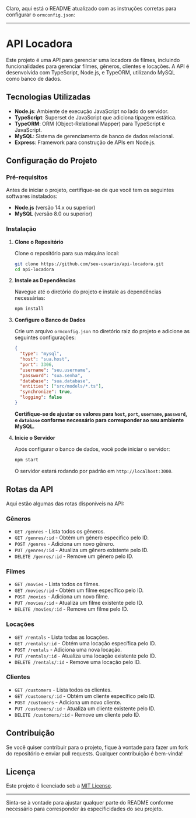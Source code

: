 Claro, aqui está o README atualizado com as instruções corretas para configurar o `ormconfig.json`:

---

# API Locadora

Este projeto é uma API para gerenciar uma locadora de filmes, incluindo funcionalidades para gerenciar filmes, gêneros, clientes e locações. A API é desenvolvida com TypeScript, Node.js, e TypeORM, utilizando MySQL como banco de dados.

## Tecnologias Utilizadas

- **Node.js**: Ambiente de execução JavaScript no lado do servidor.
- **TypeScript**: Superset de JavaScript que adiciona tipagem estática.
- **TypeORM**: ORM (Object-Relational Mapper) para TypeScript e JavaScript.
- **MySQL**: Sistema de gerenciamento de banco de dados relacional.
- **Express**: Framework para construção de APIs em Node.js.

## Configuração do Projeto

### Pré-requisitos

Antes de iniciar o projeto, certifique-se de que você tem os seguintes softwares instalados:

- **Node.js** (versão 14.x ou superior)
- **MySQL** (versão 8.0 ou superior)

### Instalação

1. **Clone o Repositório**

   Clone o repositório para sua máquina local:
   ```bash
   git clone https://github.com/seu-usuario/api-locadora.git
   cd api-locadora
   ```

2. **Instale as Dependências**

   Navegue até o diretório do projeto e instale as dependências necessárias:
   ```bash
   npm install
   ```

3. **Configure o Banco de Dados**

   Crie um arquivo `ormconfig.json` no diretório raiz do projeto e adicione as seguintes configurações:

   ```json
   {
     "type": "mysql",
     "host": "sua.host",
     "port": 3306,
     "username": "seu.username",
     "password": "sua.senha",
     "database": "sua.database",
     "entities": ["src/models/*.ts"],
     "synchronize": true,
     "logging": false
   }
   ```

   **Certifique-se de ajustar os valores para `host`, `port`, `username`, `password`, e `database` conforme necessário para corresponder ao seu ambiente MySQL.**

4. **Inicie o Servidor**

   Após configurar o banco de dados, você pode iniciar o servidor:
   ```bash
   npm start
   ```

   O servidor estará rodando por padrão em `http://localhost:3000`.

## Rotas da API

Aqui estão algumas das rotas disponíveis na API:

### **Gêneros**

- `GET /genres` - Lista todos os gêneros.
- `GET /genres/:id` - Obtém um gênero específico pelo ID.
- `POST /genres` - Adiciona um novo gênero.
- `PUT /genres/:id` - Atualiza um gênero existente pelo ID.
- `DELETE /genres/:id` - Remove um gênero pelo ID.

### **Filmes**

- `GET /movies` - Lista todos os filmes.
- `GET /movies/:id` - Obtém um filme específico pelo ID.
- `POST /movies` - Adiciona um novo filme.
- `PUT /movies/:id` - Atualiza um filme existente pelo ID.
- `DELETE /movies/:id` - Remove um filme pelo ID.

### **Locações**

- `GET /rentals` - Lista todas as locações.
- `GET /rentals/:id` - Obtém uma locação específica pelo ID.
- `POST /rentals` - Adiciona uma nova locação.
- `PUT /rentals/:id` - Atualiza uma locação existente pelo ID.
- `DELETE /rentals/:id` - Remove uma locação pelo ID.

### **Clientes**

- `GET /customers` - Lista todos os clientes.
- `GET /customers/:id` - Obtém um cliente específico pelo ID.
- `POST /customers` - Adiciona um novo cliente.
- `PUT /customers/:id` - Atualiza um cliente existente pelo ID.
- `DELETE /customers/:id` - Remove um cliente pelo ID.

## Contribuição

Se você quiser contribuir para o projeto, fique à vontade para fazer um fork do repositório e enviar pull requests. Qualquer contribuição é bem-vinda!

## Licença

Este projeto é licenciado sob a [MIT License](LICENSE).

---

Sinta-se à vontade para ajustar qualquer parte do README conforme necessário para corresponder às especificidades do seu projeto.
